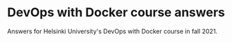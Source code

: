 <h1>DevOps with Docker course answers</h1>

Answers for Helsinki University's DevOps with Docker course in fall 2021. 